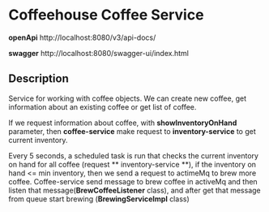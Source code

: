# Coffeehouse Coffee Service

**openApi** http://localhost:8080/v3/api-docs/

**swagger** http://localhost:8080/swagger-ui/index.html

## Description
Service for working with coffee objects. We can create new coffee, get information about an existing coffee or get list of coffee.

If we request information about coffee, with **showInventoryOnHand** parameter, then **coffee-service** make request to **inventory-service** to get current inventory.

Every 5 seconds, a scheduled task is run that checks the current inventory on hand for all coffee (request ** inventory-service **), if the inventory on hand <= min inventory, then we send a request to actimeMq to brew more coffee. 
Coffee-service send message to brew coffee in activeMq and then listen that message(**BrewCoffeeListener** class), and after get that message from queue start brewing (**BrewingServiceImpl** class)

